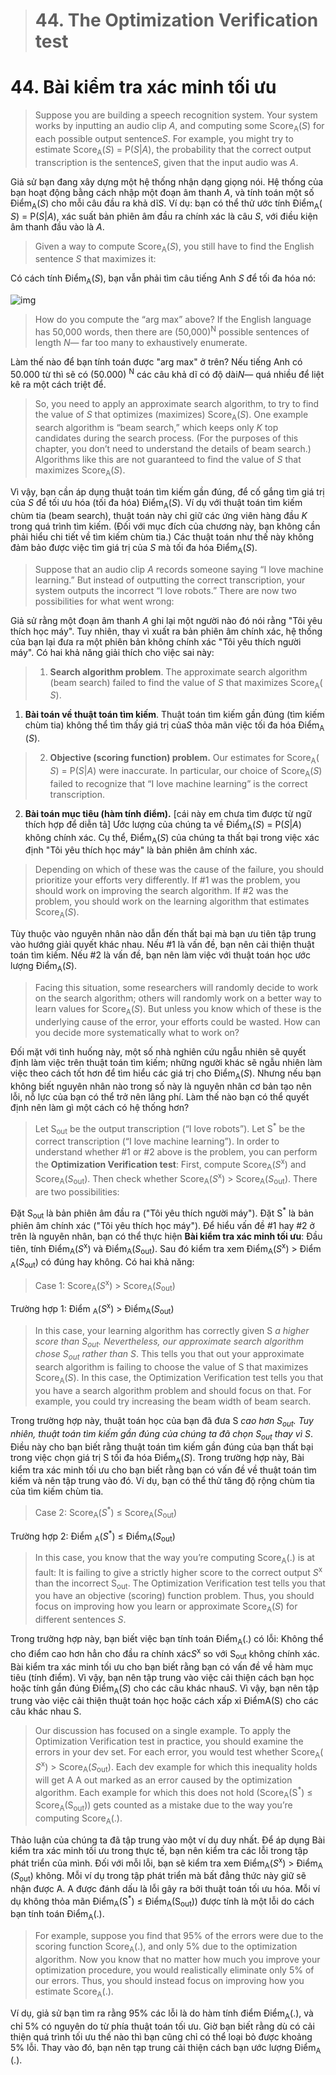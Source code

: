 > # 44. The Optimization Verification test

# 44. Bài kiểm tra xác minh tối ưu

> Suppose you are building a speech recognition system. Your system works by inputting an audio clip ​*A*,​ and computing some Score​<sub>A​</sub>(​*S*) for each possible output sentence ​*S​*. For example, you might try to estimate Score​<sub>A​</sub>(​*S*) = P(​*S​*|​*A​*), the probability that the correct output transcription is the sentence ​*S*,​ given that the input audio was *​A*.

Giả sử bạn đang xây dựng một hệ thống nhận dạng giọng nói. Hệ thống của bạn hoạt động bằng cách nhập một đoạn âm thanh ​*A*,​ và tính toán một số Điểm​<sub>A​</sub>(​*S*) cho mỗi câu đầu ra khả dĩ ​*S​*. Ví dụ: bạn có thể thử ước tính Điểm​<sub>A​</sub>(​*S*) = P(​*S​*|​*A​*), xác suất bản phiên âm đầu ra chính xác là câu ​*S*,​ với điều kiện âm thanh đầu vào là *​A*.

> Given a way to compute Score​<sub>A​</sub>(​*S*), you still have to find the English sentence ​*S* that maximizes it:

Có cách tính Điểm​<sub>A​</sub>(​*S*), bạn vẫn phải tìm câu tiếng Anh *S* để tối đa hóa nó:

![img](../imgs/C44_01.png)

> How do you compute the “arg max” above? If the English language has 50,000 words, then there are (50,000)​<sup>N</sup> possible sentences of length ​*N*—​ far too many to exhaustively enumerate.

Làm thế nào để bạn tính toán được "arg max" ở trên? Nếu tiếng Anh có 50.000 từ thì sẽ có (50.000) ​<sup>N</sup> các câu khả dĩ có độ dài ​*N*—​ quá nhiều để liệt kê ra một cách triệt để.

> So, you need to apply an approximate search algorithm, to try to find the value of ​*S* that optimizes (maximizes) Score​<sub>A​</sub>(​*S*). One example search algorithm is “beam search,” which keeps only ​*K* top candidates during the search process. (For the purposes of this chapter, you don’t need to understand the details of beam search.) Algorithms like this are not guaranteed to find the value of ​*S* ​that maximizes Score​<sub>A​</sub>(​*S*).

Vì vậy, bạn cần áp dụng thuật toán tìm kiếm gần đúng, để cố gắng tìm giá trị của ​*S* để tối ưu hóa (tối đa hóa) Điểm​<sub>A​</sub>(​*S*). Ví dụ với thuật toán tìm kiếm chùm tia (beam search), thuật toán này chỉ giữ các ứng viên hàng đầu ​*K* trong quá trình tìm kiếm. (Đối với mục đích của chương này, bạn không cần phải hiểu chi tiết về tìm kiếm chùm tia.) Các thuật toán như thế này không đảm bảo được việc tìm giá trị của ​*S*​ mà tối đa hóa Điểm​<sub>A​</sub>(​*S*).

> Suppose that an audio clip ​*A​* records someone saying “I love machine learning.” But instead of outputting the correct transcription, your system outputs the incorrect “I love robots.” There are now two possibilities for what went wrong:

Giả sử rằng một đoạn âm thanh ​*A​* ghi lại một người nào đó nói rằng "Tôi yêu thích học máy". Tuy nhiên, thay vì xuất ra bản phiên âm chính xác, hệ thống của bạn lại đưa ra một phiên bản không chính xác "Tôi yêu thích người máy". Có hai khả năng giải thích cho việc sai này:

> 1. **Search algorithm problem​**. The approximate search algorithm (beam search) failed to find the value of ​*S​* that maximizes Score​<sub>A​</sub>(​*S*).

1. **Bài toán về thuật toán tìm kiếm​**. Thuật toán tìm kiếm gần đúng (tìm kiếm chùm tia) không thể tìm thấy giá trị của ​*S​* thỏa mãn việc tối đa hóa Điểm​<sub>A​</sub>(​*S*).

> 2. **Objective (scoring function) problem.**​ Our estimates for Score​<sub>A​</sub>(​*S*) = P(​*S​*|​*A​*) were inaccurate. In particular, our choice of Score​<sub>A​</sub>(​*S*) failed to recognize that “I love machine learning” is the correct transcription.

2. **Bài toán mục tiêu (hàm tính điểm).** [cái này em chưa tìm được từ ngữ thích hợp để diễn tả] Ước lượng của chúng ta về Điểm​<sub>A​</sub>(​*S*) = P(​*S​*|​*A​*) không chính xác. Cụ thể, Điểm​<sub>A​</sub>(​*S*) của chúng ta thất bại trong việc xác định "Tôi yêu thích học máy" là bản phiên âm chính xác.

> Depending on which of these was the cause of the failure, you should prioritize your efforts very differently. If #1 was the problem, you should work on improving the search algorithm. If #2 was the problem, you should work on the learning algorithm that estimates Score​<sub>A​</sub>(​*S*).

Tùy thuộc vào nguyên nhân nào dẫn đến thất bại mà bạn ưu tiên tập trung vào hướng giải quyết khác nhau. Nếu #1 là vấn đề, bạn nên cải thiện thuật toán tìm kiếm. Nếu #2 là vấn đề, bạn nên làm việc với thuật toán học ước lượng Điểm​<sub>A​</sub>(​*S*).

> Facing this situation, some researchers will randomly decide to work on the search algorithm; others will randomly work on a better way to learn values for Score​<sub>A​</sub>(​*S*). But unless you know which of these is the underlying cause of the error, your efforts could be
> wasted. How can you decide more systematically what to work on?
 
Đối mặt với tình huống này, một số nhà nghiên cứu ngẫu nhiên sẽ quyết định làm việc trên thuật toán tìm kiếm; những người khác sẽ ngẫu nhiên làm việc theo cách tốt hơn để tìm hiểu các giá trị cho Điểm​<sub>A​</sub>(​*S*). Nhưng nếu bạn không biết nguyên nhân nào trong số này là nguyên nhân cơ bản tạo nên lỗi, nỗ lực của bạn có thể trở nên lãng phí. Làm thế nào bạn có thể quyết định nên làm gì một cách có hệ thống hơn?

> Let S​<sub>out</sub> be the output transcription (“I love robots”). Let S<sup>*</sup> be the correct transcription (“I love machine learning”). In order to understand whether #1 or #2 above is the problem, you can perform the ​**Optimization Verification test​**: First, compute Score​<sub>A​</sub>(​*S*<sup>x</sup>) and Score​<sub>A​</sub>(​*S*<sub>out</sub>). Then check whether Score​<sub>A​</sub>(​*S*<sup>x</sup>) > Score​<sub>A​</sub>(​*S*<sub>out</sub>). There are two possibilities:

Đặt S​<sub>out</sub> là bản phiên âm đầu ra ("Tôi yêu thích người máy"). Đặt S<sup>*</sup> là bản phiên âm chính xác ("Tôi yêu thích học máy"). Để hiểu vấn đề #1 hay #2 ở trên là nguyên nhân, bạn có thể thực hiện **Bài kiểm tra xác minh tối ưu**: Đầu tiên, tính Điểm​<sub>A​</sub>(​*S*<sup>x</sup>) và Điểm​<sub>A​</sub>(​*S*<sub>out</sub>). Sau đó kiểm tra xem Điểm​<sub>A​</sub>(​*S*<sup>x</sup>) > Điểm​<sub>A​</sub>(​*S*<sub>out</sub>) có đúng hay không. Có hai khả năng:

> Case 1: Score​<sub>A​</sub>(​*S*<sup>x</sup>) > Score​<sub>A​</sub>(​*S*<sub>out</sub>)

Trường hợp 1: Điểm ​<sub>A​</sub>(​*S*<sup>x</sup>) > Điểm ​<sub>A​</sub>(​*S*<sub>out</sub>)

> In this case, your learning algorithm has correctly given S<sup>*</sup> a higher score than S​<sub>out</sub>.​ Nevertheless, our approximate search algorithm chose S​<sub>out</sub> rather than S<sup>*</sup>. This tells you that out ​your approximate search algorithm is failing to choose the value of S that maximizes Score​<sub>A​</sub>(​*S*). In this case, the Optimization Verification test tells you that you have a search algorithm problem and should focus on that. For example, you could try increasing the beam width of beam search.

Trong trường hợp này, thuật toán học của bạn đã đưa S<sup>*</sup> cao hơn S​<sub>out</sub>.​ Tuy nhiên, thuật toán tìm kiếm gần đúng của chúng ta đã chọn S​<sub>out</sub> thay vì S<sup>*</sup>. Điều này cho bạn biết rằng thuật toán tìm kiếm gần đúng của bạn thất bại trong việc chọn giá trị S tối đa hóa Điểm​<sub>A​</sub>(​*S*). Trong trường hợp này, Bài kiểm tra xác minh tối ưu cho bạn biết rằng bạn có vấn đề về thuật toán tìm kiếm và nên tập trung vào đó. Ví dụ, bạn có thể thử tăng độ rộng chùm tia của tìm kiếm chùm tia.

> Case 2: Score​<sub>A​</sub>(​*S*<sup>*</sup>) ≤ Score​<sub>A​</sub>(​*S*<sub>out</sub>)

Trường hợp 2: Điểm ​<sub>A​</sub>(​*S*<sup>*</sup>) ≤ Điểm ​<sub>A​</sub>(​*S*<sub>out</sub>)

> In this case, you know that the way you’re computing Score​<sub>A​</sub>(.) is at fault: It is failing to give a strictly higher score to the correct output ​*S*<sup>x</sup> than the incorrect ​S​<sub>out</sub>. The Optimization Verification test tells you that you have an objective (scoring) function problem. Thus, you should focus on improving how you learn or approximate Score​<sub>A​</sub>(​*S*) for different sentences ​*S​*.

Trong trường hợp này, bạn biết việc bạn tính toán Điểm​<sub>A​</sub>(.) có lỗi: Không thể cho điểm cao hơn hẳn cho đầu ra chính xác ​*S*<sup>x</sup> so với ​S​<sub>out</sub> không chính xác. Bài kiểm tra xác minh tối ưu cho bạn biết rằng bạn có vấn đề về hàm mục tiêu (tính điểm). Vì vậy, bạn nên tập trung vào việc cải thiện cách bạn học hoặc tính gần đúng Điểm​<sub>A​</sub>(​*S*) cho các câu khác nhau ​*S​*. Vì vậy, bạn nên tập trung vào việc cải thiện thuật toán học hoặc cách xấp xỉ Điểm​A​(​S) cho các câu khác nhau ​S​.

> Our discussion has focused on a single example. To apply the Optimization Verification test in practice, you should examine the errors in your dev set. For each error, you would test whether Score​<sub>A​</sub>(​*S*<sup>x</sup>) > Score​<sub>A​</sub>(​*S*<sub>out</sub>). Each dev example for which this inequality holds will get A​ A​ out​ marked as an error caused by the optimization algorithm. Each example for which this does not hold (Score​<sub>A​</sub>(​S<sup>*</sup>) ≤ Score​<sub>A​</sub>(​S<sub>out</sub>)) gets counted as a mistake due to the way you’re computing Score​<sub>A​</sub>(.).

Thảo luận của chúng ta đã tập trung vào một ví dụ duy nhất. Để áp dụng Bài kiểm tra xác minh tối ưu trong thực tế, bạn nên kiểm tra các lỗi trong tập phát triển của mình. Đối với mỗi lỗi, bạn sẽ kiểm tra xem Điểm​<sub>A​</sub>(​*S*<sup>x</sup>) > Điểm​<sub>A​</sub>(​*S*<sub>out</sub>) không. Mỗi ví dụ trong tập phát triển mà bất đẳng thức này giữ sẽ nhận được A​. A​ được đánh dấu là lỗi gây ra bởi thuật toán tối ưu hóa. Mỗi ví dụ không thỏa mãn Điểm​<sub>A​</sub>(​S<sup>*</sup>) ≤ Điểm​<sub>A​</sub>(​S<sub>out</sub>)) được tính là một lỗi do cách bạn tính toán Điểm​<sub>A​</sub>(.).

> For example, suppose you find that 95% of the errors were due to the scoring function Score​<sub>A​</sub>(.), and only 5% due to the optimization algorithm. Now you know that no matter how much you improve your optimization procedure, you would realistically eliminate only 5% of our errors. Thus, you should instead focus on improving how you estimate Score​<sub>A​</sub>(.).

Ví dụ, giả sử bạn tìm ra rằng 95% các lỗi là do hàm tính điểm Điểm​<sub>A​</sub>(.), và chỉ 5% có nguyên do từ phía thuật toán tối ưu. Giờ bạn biết rằng dù có cải thiện quá trình tối ưu thế nào thì bạn cũng chỉ có thể loại bỏ được khoảng 5% lỗi. Thay vào đó, bạn nên tạp trung cải thiện cách bạn ước lượng Điểm​<sub>A​</sub>(.).
